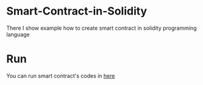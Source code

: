 # Smart-Contract-in-Solidity
There I show example how to create smart contract in solidity programming language

# Run
You can run smart contract's codes in [here](https://remix.ethereum.org/#optimize=false&runs=200&evmVersion=null&version=soljson-v0.8.7+commit.e28d00a7.js)
